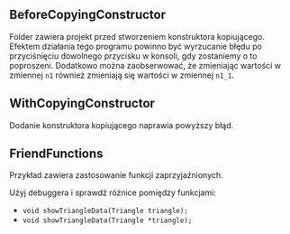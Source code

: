 
## BeforeCopyingConstructor

Folder zawiera projekt przed stworzeniem konstruktora kopiującego. Efektem działania tego programu powinno być 
wyrzucanie błędu po przyciśnięciu dowolnego przycisku w konsoli, gdy zostaniemy o to poproszeni. Dodatkowo można 
zaobserwować, że zmieniając wartości w zmiennej `n1` również zmieniają się wartości w zmiennej `n1_1`.

## WithCopyingConstructor

Dodanie konstruktora kopiującego naprawia powyższy błąd.

## FriendFunctions

Przykład zawiera zastosowanie funkcji zaprzyjaźnionych.


Użyj debuggera i sprawdź różnice pomiędzy funkcjami:
- `void showTriangleData(Triangle triangle);`
- `void showTriangleData(Triangle *triangle);`